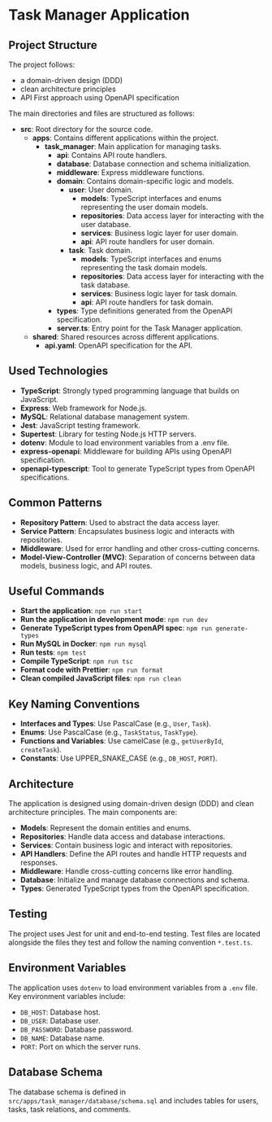 # Task Manager Application

## Project Structure

The project follows:
- a domain-driven design (DDD)
- clean architecture principles
- API First approach using OpenAPI specification

The main directories and files are structured as follows:

- **src**: Root directory for the source code.
  - **apps**: Contains different applications within the project.
    - **task_manager**: Main application for managing tasks.
      - **api**: Contains API route handlers.
      - **database**: Database connection and schema initialization.
      - **middleware**: Express middleware functions.
      - **domain**: Contains domain-specific logic and models.
        - **user**: User domain.
          - **models**: TypeScript interfaces and enums representing the user domain models.
          - **repositories**: Data access layer for interacting with the user database.
          - **services**: Business logic layer for user domain.
          - **api**: API route handlers for user domain.
        - **task**: Task domain.
          - **models**: TypeScript interfaces and enums representing the task domain models.
          - **repositories**: Data access layer for interacting with the task database.
          - **services**: Business logic layer for task domain.
          - **api**: API route handlers for task domain.
      - **types**: Type definitions generated from the OpenAPI specification.
      - **server.ts**: Entry point for the Task Manager application.
  - **shared**: Shared resources across different applications.
    - **api.yaml**: OpenAPI specification for the API.

## Used Technologies

- **TypeScript**: Strongly typed programming language that builds on JavaScript.
- **Express**: Web framework for Node.js.
- **MySQL**: Relational database management system.
- **Jest**: JavaScript testing framework.
- **Supertest**: Library for testing Node.js HTTP servers.
- **dotenv**: Module to load environment variables from a .env file.
- **express-openapi**: Middleware for building APIs using OpenAPI specification.
- **openapi-typescript**: Tool to generate TypeScript types from OpenAPI specifications.

## Common Patterns

- **Repository Pattern**: Used to abstract the data access layer.
- **Service Pattern**: Encapsulates business logic and interacts with repositories.
- **Middleware**: Used for error handling and other cross-cutting concerns.
- **Model-View-Controller (MVC)**: Separation of concerns between data models, business logic, and API routes.

## Useful Commands

- **Start the application**: `npm run start`
- **Run the application in development mode**: `npm run dev`
- **Generate TypeScript types from OpenAPI spec**: `npm run generate-types`
- **Run MySQL in Docker**: `npm run mysql`
- **Run tests**: `npm test`
- **Compile TypeScript**: `npm run tsc`
- **Format code with Prettier**: `npm run format`
- **Clean compiled JavaScript files**: `npm run clean`

## Key Naming Conventions

- **Interfaces and Types**: Use PascalCase (e.g., `User`, `Task`).
- **Enums**: Use PascalCase (e.g., `TaskStatus`, `TaskType`).
- **Functions and Variables**: Use camelCase (e.g., `getUserById`, `createTask`).
- **Constants**: Use UPPER_SNAKE_CASE (e.g., `DB_HOST`, `PORT`).

## Architecture

The application is designed using domain-driven design (DDD) and clean architecture principles. The main components are:

- **Models**: Represent the domain entities and enums.
- **Repositories**: Handle data access and database interactions.
- **Services**: Contain business logic and interact with repositories.
- **API Handlers**: Define the API routes and handle HTTP requests and responses.
- **Middleware**: Handle cross-cutting concerns like error handling.
- **Database**: Initialize and manage database connections and schema.
- **Types**: Generated TypeScript types from the OpenAPI specification.

## Testing

The project uses Jest for unit and end-to-end testing. Test files are located alongside the files they test and follow the naming convention `*.test.ts`.

## Environment Variables

The application uses `dotenv` to load environment variables from a `.env` file. Key environment variables include:

- `DB_HOST`: Database host.
- `DB_USER`: Database user.
- `DB_PASSWORD`: Database password.
- `DB_NAME`: Database name.
- `PORT`: Port on which the server runs.

## Database Schema

The database schema is defined in `src/apps/task_manager/database/schema.sql` and includes tables for users, tasks, task relations, and comments.
